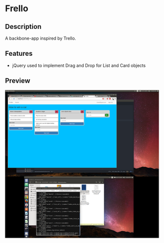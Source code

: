 # Frello

## Description

  A backbone-app inspired by Trello.

## Features
- jQuery used to implement Drag and Drop for List and Card objects

## Preview
 [boardShow]: ./app/assets/images/frello.png
 ![boardShow]
